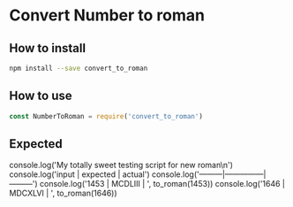 # Convert Number to roman

## How to install
```sh
npm install --save convert_to_roman
```
## How to use
```javascript
const NumberToRoman = require('convert_to_roman')
```
## Expected

console.log('My totally sweet testing script for new roman\n')
console.log('input | expected | actual')
console.log('———|—————|———')
console.log('1453  | MCDLIII  | ', to_roman(1453))
console.log('1646  | MDCXLVI  | ', to_roman(1646))

